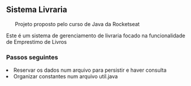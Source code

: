 ## Sistema Livraria
<ol> Projeto proposto pelo curso de Java da Rocketseat </ol>
Este é um sistema de gerenciamento de livraria focado na funcionalidade de Emprestimo de Livros

### Passos seguintes
<li> Reservar os dados num arquivo para persistir e haver consulta</li>
<li> Organizar constantes num arquivo util.java</li>
